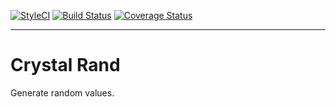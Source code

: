 [![StyleCI](https://github.styleci.io/repos/163717373/shield?style=flat&branch=master)](https://github.styleci.io/repos/163717373)
[![Build Status](https://travis-ci.org/crystal-chess/rand.svg?branch=master)](https://travis-ci.org/crystal-chess/rand)
[![Coverage Status](https://coveralls.io/repos/github/crystal-chess/rand/badge.svg?branch=master)](https://coveralls.io/github/crystal-chess/rand?branch=master)

-------
# Crystal Rand
Generate random values.
